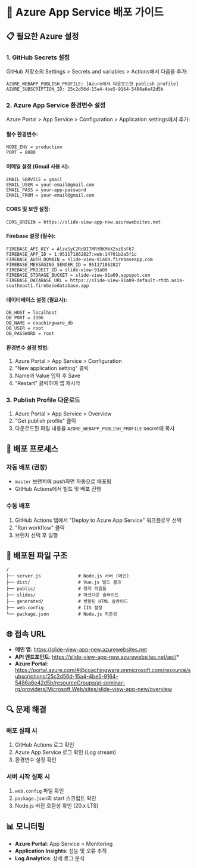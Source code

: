 # 🚀 Azure App Service 배포 가이드

## 📋 **필요한 Azure 설정**

### 1. **GitHub Secrets 설정**

GitHub 저장소의 Settings > Secrets and variables > Actions에서 다음을 추가:

```
AZURE_WEBAPP_PUBLISH_PROFILE: [Azure에서 다운로드한 publish profile]
AZURE_SUBSCRIPTION_ID: 25c2d56d-15a4-4be5-9164-5486a6e42d5b
```

### 2. **Azure App Service 환경변수 설정**

Azure Portal > App Service > Configuration > Application settings에서 추가:

#### **필수 환경변수**:

```
NODE_ENV = production
PORT = 8080
```

#### **이메일 설정** (Gmail 사용 시):

```
EMAIL_SERVICE = gmail
EMAIL_USER = your-email@gmail.com
EMAIL_PASS = your-app-password
EMAIL_FROM = your-email@gmail.com
```

#### **CORS 및 보안 설정**:

```
CORS_ORIGIN = https://slide-view-app-new.azurewebsites.net
```

#### **Firebase 설정** (필수):

```
FIREBASE_API_KEY = AlzaSyC2RcDI7MRYRKMkX2szBsF67
FIREBASE_APP_ID = 1:951171862827:web:14701b2a5f1c
FIREBASE_AUTH_DOMAIN = slide-view-91a09.firebaseapp.com
FIREBASE_MESSAGING_SENDER_ID = 951171862827
FIREBASE_PROJECT_ID = slide-view-91a09
FIREBASE_STORAGE_BUCKET = slide-view-91a09.appspot.com
FIREBASE_DATABASE_URL = https://slide-view-91a09-default-rtdb.asia-southeast1.firebasedatabase.app
```

#### **데이터베이스 설정** (필요시):

```
DB_HOST = localhost
DB_PORT = 3306
DB_NAME = coachingware_db
DB_USER = root
DB_PASSWORD = root
```

#### **환경변수 설정 방법**:

1. Azure Portal > App Service > Configuration
2. "New application setting" 클릭
3. Name과 Value 입력 후 Save
4. "Restart" 클릭하여 앱 재시작

### 3. **Publish Profile 다운로드**

1. Azure Portal > App Service > Overview
2. "Get publish profile" 클릭
3. 다운로드된 파일 내용을 `AZURE_WEBAPP_PUBLISH_PROFILE` secret에 복사

## 🔧 **배포 프로세스**

### **자동 배포 (권장)**

- `master` 브랜치에 push하면 자동으로 배포됨
- GitHub Actions에서 빌드 및 배포 진행

### **수동 배포**

1. GitHub Actions 탭에서 "Deploy to Azure App Service" 워크플로우 선택
2. "Run workflow" 클릭
3. 브랜치 선택 후 실행

## 📁 **배포된 파일 구조**

```
/
├── server.js              # Node.js 서버 (메인)
├── dist/                  # Vue.js 빌드 결과
├── public/                # 정적 파일들
├── slides/                # 마크다운 슬라이드
├── generated/             # 변환된 HTML 슬라이드
├── web.config             # IIS 설정
└── package.json           # Node.js 의존성
```

## 🌐 **접속 URL**

- **메인 앱**: https://slide-view-app-new.azurewebsites.net
- **API 엔드포인트**: https://slide-view-app-new.azurewebsites.net/api/*
- **Azure Portal**: https://portal.azure.com/#@coachingware.onmicrosoft.com/resource/subscriptions/25c2d56d-15a4-4be5-9164-5486a6e42d5b/resourceGroups/ai-seminar-rg/providers/Microsoft.Web/sites/slide-view-app-new/overview

## 🔍 **문제 해결**

### **배포 실패 시**

1. GitHub Actions 로그 확인
2. Azure App Service 로그 확인 (Log stream)
3. 환경변수 설정 확인

### **서버 시작 실패 시**

1. `web.config` 파일 확인
2. `package.json`의 start 스크립트 확인
3. Node.js 버전 호환성 확인 (20.x LTS)

## 📊 **모니터링**

- **Azure Portal**: App Service > Monitoring
- **Application Insights**: 성능 및 오류 추적
- **Log Analytics**: 상세 로그 분석
